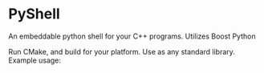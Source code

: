 # PyShell
 An embeddable python shell for your C++ programs. Utilizes Boost Python 
 
 Run CMake, and build for your platform. Use as any standard library. Example usage:
 
 
